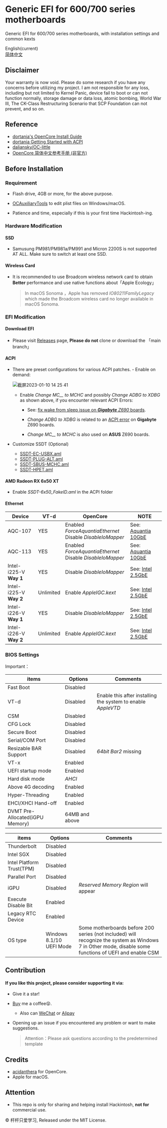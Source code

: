 Generic EFI for 600/700 series motherboards
========
Generic EFI for 600/700 series motherboards, with installation settings and common kexts

English(current)<br>
[简体中文](https://github.com/Fu-Yuxuan-hub/Generic-EFI-for-H610-B660-Z690-B760-Z790/blob/main/README_CN.md)

## Disclaimer

Your warranty is now void. Please do some research if you have any concerns before utilizing my project. I am not responsible for any loss, including but not limited to Kernel Panic, device fail to boot or can not function normally, storage damage or data loss, atomic bombing, World War III, The CK-Class Restructuring Scenario that SCP Foundation can not prevent, and so on.

## Reference

- [dortania&#39;s OpenCore Install Guide](https://dortania.github.io/OpenCore-Install-Guide/)
- [dortania Getting Started with ACPI](https://dortania.github.io/OpenCore-Post-Install/)
- [daliansky/OC-little](https://github.com/daliansky/OC-little)
- [OpenCore 简体中文参考手册 (非官方)](https://oc.skk.moe)

## Before Installation

### Requirement

- Flash drive, 4GB or more, for the above purpose.

- [OCAuxiliaryTools](https://github.com/ic005k/OCAuxiliaryTools) to edit plist files on Windows/macOS.

- Patience and time, especially if this is your first time Hackintosh-ing.

### Hardware Modification

#### SSD

- Samusung PM981/PM981a/PM991 and Micron 2200S is not supported AT ALL. Make sure to switch at least one SSD.

#### Wireless Card

- It is recommended to use Broadcom wireless network card to obtain **Better** performance and use native functions about「Apple Ecology」
  >In macOS Sonoma ，Apple has removed *IO80211FamilyLegacy* which made the Broadcom wireless card no longer available in macOS Sonoma.

### EFI Modification

#### Download EFI

- Please visit [Releases](https://github.com/Fu-Yuxuan-hub/Generic-EFI-for-H610-B660-Z690-B760-Z790/releases) page, **Please do not** clone or download the 「main branch」

#### ACPI

- There are preset configurations for various ACPI patches. - Enable on demand:

  ![截屏2023-01-10 14 25 41](https://user-images.githubusercontent.com/74492520/211483887-c93bf9eb-188c-4071-b418-41de0bad7b3d.png)
  
  * Enable *Change MC__ to MCHC* and possibly *Change ADBG to XDBG* as shown above, if you encounter relevant ACPI Errors:
  
    * See: [fix wake from sleep issue on ***Gigabyte*** *Z690* boards](https://www.tonymacx86.com/threads/z690-chipset-and-alder-lake-cpus.316618/page-132#post-2291256).
  
    * *Change ADBG to XDBG* is related to an [ACPI error](https://www.tonymacx86.com/threads/gigabyte-z690-aero-g-i5-12600k-amd-rx-6800-xt.317179/page-25#post-2291723) on **Gigabyte** Z690 boards.

    * *Change MC__ to MCHC* is also used on **ASUS** Z690 boards.


* Customize SSDT (Optional)

  * [SSDT-EC-USBX.aml](https://dortania.github.io/Getting-Started-With-ACPI/Universal/ec-methods/manual.html#finding-the-acpi-path) 
  * [SSDT-PLUG-ALT.aml](https://github.com/acidanthera/OpenCorePkg/blob/master/Docs/AcpiSamples/Source/SSDT-PLUG-ALT.dsl) 
  * [SSDT-SBUS-MCHC.aml](https://dortania.github.io/Getting-Started-With-ACPI/Universal/smbus.html) 
  * [SSDT-HPET.aml](https://dortania.github.io/Getting-Started-With-ACPI/Universal/irq.html) 

#### AMD Radeon RX 6x50 XT

* Enable *SSDT-6x50_FakeID.aml* in the ACPI folder

#### Ethernet

| Device                 | VT-d      | OpenCore                                                     | NOTE                                                         |
| ---------------------- | --------- | ------------------------------------------------------------ | ------------------------------------------------------------ |
| AQC-107                | YES       | Enabled *ForceAquantiaEthernet*<br>Disable *DisableIoMapper* | See: [Aquantia 10GbE](https://github.com/Fu-Yuxuan-hub/Generic-EFI-for-H610-B660-Z690-B760-Z790/tree/main/Aquantia%2010GbE) |
| AQC-113                | YES       | Enabled *ForceAquantiaEthernet*<br/>Disable *DisableIoMapper* | See: [Aquantia 10GbE](https://github.com/Fu-Yuxuan-hub/Generic-EFI-for-H610-B660-Z690-B760-Z790/tree/main/Aquantia%2010GbE) |
| Intel-i225-V **Way 1** | YES       | Disable *DisableIoMapper*                                    | See: [Intel 2.5GbE](https://github.com/Fu-Yuxuan-hub/Generic-EFI-for-H610-B660-Z690-B760-Z790/tree/main/Intel%202.5GbE) |
| Intel-i225-V **Way 2** | Unlimited | Enable *AppleIGC.kext*                                       | See: [Intel 2.5GbE](https://github.com/Fu-Yuxuan-hub/Generic-EFI-for-H610-B660-Z690-B760-Z790/tree/main/Intel%202.5GbE) |
| Intel-i226-V **Way 1** | YES       | Disable *DisableIoMapper*                                    | See: [Intel 2.5GbE](https://github.com/Fu-Yuxuan-hub/Generic-EFI-for-H610-B660-Z690-B760-Z790/tree/main/Intel%202.5GbE) |
| Intel-i226-V **Way 2** | Unlimited | Enable *AppleIGC.kext*                                       | See: [Intel 2.5GbE](https://github.com/Fu-Yuxuan-hub/Generic-EFI-for-H610-B660-Z690-B760-Z790/tree/main/Intel%202.5GbE) |

### BIOS Settings

Important：

| items                                | Options | Comments                                  |
| --------------------------------- | --------- | ------------------------------------- |
| Fast Boot                         | Disabled      |                                       |
| VT-d                              | Disabled      | Enable this after installing the system to enable *AppleVTD* |
| CSM                               | Disabled      |                                       |
| CFG Lock                          | Disabled      |                                       |
| Secure Boot                       | Disabled      |                                       |
| Serial/COM Port                   | Disabled      |                                       |
| Resizable BAR Support             | Disabled      | *64bit Bar2* missing                   |
| VT-x                              | Enabled      |                                       |
| UEFI startup mode                 | Enabled      |                                       |
| Hard disk mode                    | *AHCI*   |                                       |
| Above 4G decoding                 | Enabled      |                                       |
| Hyper-Threading                   | Enabled      |                                       |
| EHCI/XHCI Hand-off                | Enabled      |                                       |
| DVMT Pre-Allocated(iGPU Memory)   | 64MB and above |                                 |



| items                        | Options | Comments                            |
| ------------------------- | --------- | ------------------------------- |
| Thunderbolt               | Disabled      |                                 |
| Intel SGX                 | Disabled      |                                 |
| Intel Platform Trust(TPM) | Disabled      |                                 |
| Parallel Port             | Disabled      |                                 |
| iGPU                      | Disabled      | *Reserved Memory Region* will appear |
| Execute Disable Bit       | Enabled          |                                 |
| Legacy RTC Device         | Enabled          |                                 |
| OS type                   | Windows 8.1/10 UEFI Mode |  Some motherboards before 200 series (not included) will recognize the system as Windows 7 in Other mode, disable some functions of UEFI and enable CSM        |

## Contribution

#### If you like this project, please consider supporting it via:

* Give it a star!

* [Buy](https://ko-fi.com/fuyuxuan) me a coffee😝.
  * Also can [WeChat](https://github.com/Fu-Yuxuan-hub/Generic-EFI-for-H610-B660-Z690-B760-Z790/blob/main/Donation/WeChat.JPG) or [Alipay](https://github.com/Fu-Yuxuan-hub/Generic-EFI-for-H610-B660-Z690-B760-Z790/blob/main/Donation/Alipay.JPG)

* Opening up an issue if you encountered any problem or want to make suggestions.
  > Attention：Please ask questions according to the predetermined template

## Credits

* [acidanthera](https://github.com/acidanthera) for OpenCore.
* Apple for macOS.

## Attention

* This repo is only for sharing and helping install Hackintosh, **not for** commercial use.

© 杆杆只爱学习, Released under the MIT License.